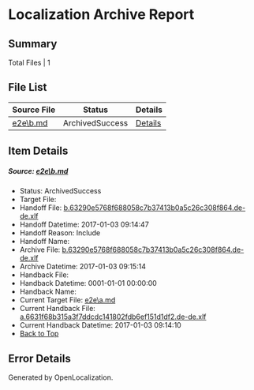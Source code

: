 # <a name='report-top'></a> Localization Archive Report

## Summary
 Total Files | 1

## File List
 Source File | Status | Details 
 ----------- | ------ | ------- 
 [e2e\b.md](https://github.com/OpenLocalizationTestOrg/ol-test1/blob/527f1bac01d4cf6d5a7a4b4b20642944341cd6ca/e2e/b.md) | ArchivedSuccess | [Details](#a0c9718f0e86715a7bbc8c521b47719a805968662)

## Item Details
##### <a name='a0c9718f0e86715a7bbc8c521b47719a805968662'></a> Source: [e2e\b.md](https://github.com/OpenLocalizationTestOrg/ol-test1/blob/527f1bac01d4cf6d5a7a4b4b20642944341cd6ca/e2e/b.md)
* Status: ArchivedSuccess
* Target File: 
* Handoff File: [b.63290e5768f688058c7b37413b0a5c26c308f864.de-de.xlf](https://github.com/OpenLocalizationTestOrg/ol-test1-handoff/blob/e55dc803396dc5db86de0d1287a90bedc9dc79da/ol-handoff/OpenLocalizationTestOrg/ol-test1-dede/ci/ht/b.63290e5768f688058c7b37413b0a5c26c308f864.de-de.xlf)
* Handoff Datetime: 2017-01-03 09:14:47
* Handoff Reason: Include
* Handoff Name: 
* Archive File: [b.63290e5768f688058c7b37413b0a5c26c308f864.de-de.xlf](https://github.com/OpenLocalizationTestOrg/ol-test1-handoff/blob/c5853b3c90841a72da4280296cd1d1a824a95037/ol-archive/OpenLocalizationTestOrg/ol-test1-dede/ci/ht/b.63290e5768f688058c7b37413b0a5c26c308f864.de-de.xlf)
* Archive Datetime: 2017-01-03 09:15:14
* Handback File: 
* Handback Datetime: 0001-01-01 00:00:00
* Handback Name: 
* Current Target File: [e2e\a.md](https://github.com/OpenLocalizationTestOrg/ol-test1-dede/blob/3485d8fb730b4625827f4730250c41ee51854033/e2e/a.md)
* Current Handback File: [a.6631f68b315a3f7ddcdc141802fdb6ef151d1df2.de-de.xlf](https://github.com/OpenLocalizationTestOrg/ol-test1-handback/blob/63ed564fa5b64b475ae027ec5b2b501ce1e7107b/ol-handback/OpenLocalizationTestOrg/ol-test1-dede/ci/ht/a.6631f68b315a3f7ddcdc141802fdb6ef151d1df2.de-de.xlf)
* Current Handback Datetime: 2017-01-03 09:14:10
* [Back to Top](#report-top)


## Error Details

Generated by OpenLocalization.
